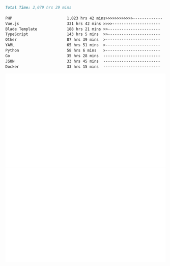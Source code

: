 <!--START_SECTION:waka-->

```markdown
Total Time: 2,079 hrs 29 mins

PHP                        1,023 hrs 42 mins>>>>>>>>>>>>-------------   47.24 %
Vue.js                     331 hrs 42 mins >>>>---------------------   15.31 %
Blade Template             188 hrs 21 mins >>-----------------------   08.69 %
TypeScript                 143 hrs 5 mins  >>-----------------------   06.60 %
Other                      87 hrs 39 mins  >------------------------   04.04 %
YAML                       65 hrs 51 mins  >------------------------   03.04 %
Python                     58 hrs 6 mins   >------------------------   02.68 %
Go                         35 hrs 28 mins  -------------------------   01.64 %
JSON                       33 hrs 45 mins  -------------------------   01.56 %
Docker                     33 hrs 15 mins  -------------------------   01.53 %
```

<!--END_SECTION:waka-->
<p align="center">
    <img src="https://raw.githubusercontent.com/rjp2525/rjp2525/output/generated/overview.svg">
    <img src="https://raw.githubusercontent.com/rjp2525/rjp2525/output/generated/languages.svg">
</p>
